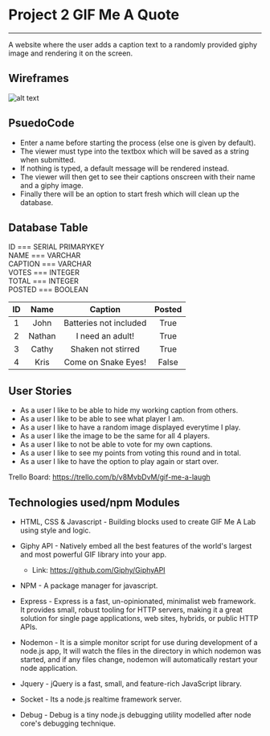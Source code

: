 # Project 2 GIF Me A Quote
-----------------------
A website where the user adds a caption text to a randomly provided giphy image and rendering it on the screen.

## Wireframes
![alt text](https://git.generalassemb.ly/Yamil/Project-2/blob/master/wireframes.JPG)

## PsuedoCode
* Enter a name before starting the process (else one is given by default).
* The viewer must type into the textbox which will be saved as a string when submitted.
* If nothing is typed, a default message will be rendered instead.
* The viewer will then get to see their captions onscreen with their name and a giphy image.
* Finally there will be an option to start fresh which will clean up the database.

## Database Table

ID === SERIAL PRIMARYKEY 		</br>
NAME === VARCHAR			</br>
CAPTION === VARCHAR			</br>
VOTES === INTEGER			</br>
TOTAL === INTEGER			</br>
POSTED === BOOLEAN			</br>

| ID |  Name  | Caption                | Posted |
|:--:|:------:|:----------------------:|:------:|
|  1 | John   | Batteries not included | True   |
|  2 | Nathan | I need an adult!       | True   |
|  3 | Cathy  | Shaken not stirred     | True   |
|  4 | Kris   | Come on Snake Eyes!    | False  |

## User Stories
* As a user I like to be able to hide my working caption from others.
* As a user I like to be able to see what player I am.
* As a user I like to have a random image displayed everytime I play.
* As a user I like the image to be the same for all 4 players.
* As a user I like to not be able to vote for my own captions.
* As a user I like to see my points from voting this round and in total.
* As a user I like to have the option to play again or start over.		

Trello Board: https://trello.com/b/v8MvbDvM/gif-me-a-laugh

## Technologies used/npm Modules
* HTML, CSS & Javascript - Building blocks used to create GIF Me A Lab using style and logic.

* Giphy API - Natively embed all the best features of the world's largest and most powerful GIF library into your app.
	* Link: https://github.com/Giphy/GiphyAPI

* NPM - A package manager for javascript.

* Express - Express is a fast, un-opinionated, minimalist web framework. It provides small, robust tooling for HTTP servers, making it a great solution for single page applications, web sites, hybrids, or public HTTP APIs.

* Nodemon - It is a simple monitor script for use during development of a node.js app, It will watch the files in the directory in which nodemon was started, and if any files change, nodemon will automatically restart your node application.

* Jquery - jQuery is a fast, small, and feature-rich JavaScript library.

* Socket - Its a node.js realtime framework server.

* Debug - Debug is a tiny node.js debugging utility modelled after node core's debugging technique.
